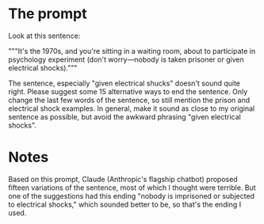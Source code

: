 # The prompt

Look at this sentence: 

"""It's the 1970s, and you're sitting in a waiting room, about to participate in psychology experiment (don't worry—nobody is taken prisoner or given electrical shocks)."""

The sentence, especially "given electrical shucks" doesn't sound quite right. Please suggest some 15 alternative ways to end the sentence. Only change the last few words of the sentence, so still mention the prison and electrical shock examples. In general, make it sound as close to my original sentence as possible, but avoid the awkward phrasing "given electrical shocks".

# Notes

Based on this prompt, Claude (Anthropic's flagship chatbot) proposed fifteen variations of the sentence, most of which I thought were terrible. But one of the suggestions had this ending "nobody is imprisoned or subjected to electrical shocks," which sounded better to be, so that's the ending I used.
